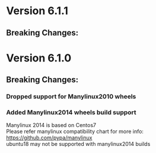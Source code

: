 # Version 6.1.1

## Breaking Changes:

# Version 6.1.0

## Breaking Changes:

### Dropped support for Manylinux2010 wheels

### Added Manylinux2014 wheels build support
Manylinux 2014 is based on Centos7 \
Please refer manylinux compatibility chart for more info: https://github.com/pypa/manylinux \
ubuntu18 may not be supported with manylinux2014 builds
